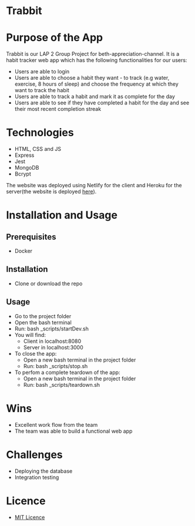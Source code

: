 # Trabbit
# Purpose of the App
Trabbit is our LAP 2 Group Project for beth-appreciation-channel. It is a habit tracker web app which has the following functionalities for our users:
- Users are able to login
- Users are able to choose a habit they want - to track (e.g water, exercise, 8 hours of sleep) and choose the frequency at which they want to track the habit
- Users are able to track a habit and mark it as complete for the day
- Users are able to see if they have completed a habit for the day and see their most recent completion streak

# Technologies
- HTML, CSS and JS
- Express
- Jest
- MongoDB
- Bcrypt

The website was deployed using Netlify for the client and Heroku for the server(the website is deployed [here](https://trabbit-server.herokuapp.com/)).

# Installation and Usage
## Prerequisites
- Docker
## Installation 
- Clone or download the repo
## Usage
- Go to the project folder
- Open the bash terminal
- Run: bash _scripts/startDev.sh
- You will find:
    - Client in localhost:8080
    - Server in localhost:3000
- To close the app:
    - Open a new bash terminal in the project folder
    - Run: bash _scripts/stop.sh
- To perfom a complete teardown of the app:
    - Open a new bash terminal in the project folder
    - Run: bash _scripts/teardown.sh

# Wins
- Excellent work flow from the team
- The team was able to build a functional web app

# Challenges
- Deploying the database
- Integration testing 

# Licence
- [MIT Licence](https://opensource.org/licenses/mit-license.php)